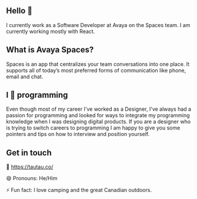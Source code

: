 ## Hello 👋 
I currently work as a Software Developer at Avaya on the Spaces team. I am currently working mostly with React.

## What is Avaya Spaces?
Spaces is an app that centralizes your team conversations into one place. It supports all of today’s most preferred forms of communication like phone, email and chat.

## I 💚 programming
Even though most of my career I've worked as a Designer, I've always had a passion for programming and looked for ways to integrate my programming knowledge when I was designing digital products. If you are a designer who is trying to switch careers to programming I am happy to give you some pointers and tips on how to interview and position yourself. 

## Get in touch

🔗 https://tautau.co/

😄 Pronouns: He/Him

⚡  Fun fact: I love camping and the great Canadian outdoors.

<!--
**taulant/taulant** is a ✨ _special_ ✨ repository because its `README.md` (this file) appears on your GitHub profile.


-->
